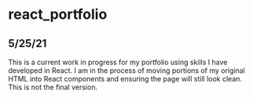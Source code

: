# react_portfolio

## 5/25/21

This is a current work in progress for my portfolio using skills I have developed in React. I am in the process of moving portions of my original HTML into React components and ensuring the page will still look clean. This is not the final version.
